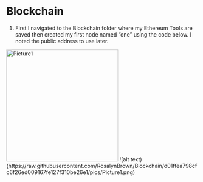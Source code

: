 
# Blockchain

1. First I navigated to the Blockchain folder where my Ethereum Tools are saved then created my first node named “one” using the code below. I noted the public address to use later.

<img width="294" alt="Picture1" src="https://user-images.githubusercontent.com/82069175/131203632-cea7eb27-dd96-4127-a58f-99611f757894.png">
![alt text) (https://raw.githubusercontent.com/RosalynBrown/Blockchain/d01ffea798cfc6f26ed009167fe127f310be26e1/pics/Picture1.png)



